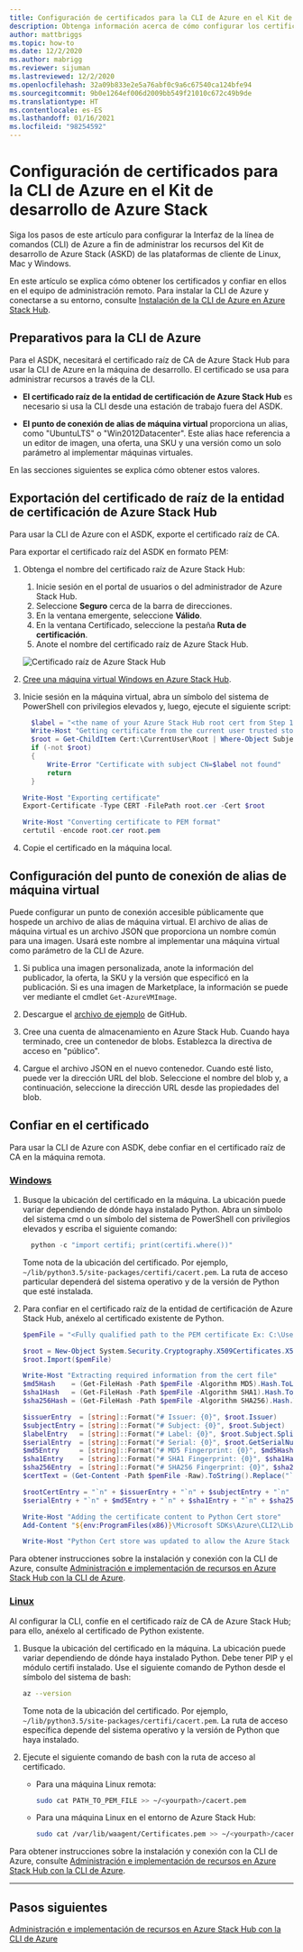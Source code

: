```yaml
---
title: Configuración de certificados para la CLI de Azure en el Kit de desarrollo de Azure Stack (ASDK) | Microsoft Docs
description: Obtenga información acerca de cómo configurar los certificados para la CLI de Azure en el Kit de desarrollo de Azure Stack.
author: mattbriggs
ms.topic: how-to
ms.date: 12/2/2020
ms.author: mabrigg
ms.reviewer: sijuman
ms.lastreviewed: 12/2/2020
ms.openlocfilehash: 32a09b833e2e5a76abf0c9a6c67540ca124bfe94
ms.sourcegitcommit: 9b0e1264ef006d2009bb549f21010c672c49b9de
ms.translationtype: HT
ms.contentlocale: es-ES
ms.lasthandoff: 01/16/2021
ms.locfileid: "98254592"
---
```

# <a name="setting-up-certificates-for-azure-cli-on-azure-stack-development-kit"></a>Configuración de certificados para la CLI de Azure en el Kit de desarrollo de Azure Stack

Siga los pasos de este artículo para configurar la Interfaz de la línea de comandos (CLI) de Azure a fin de administrar los recursos del Kit de desarrollo de Azure Stack (ASKD) de las plataformas de cliente de Linux, Mac y Windows.

En este artículo se explica cómo obtener los certificados y confiar en ellos en el equipo de administración remoto. Para instalar la CLI de Azure y conectarse a su entorno, consulte [Instalación de la CLI de Azure en Azure Stack Hub](../user/azure-stack-version-profiles-azurecli2.md).

## <a name="prepare-for-azure-cli"></a>Preparativos para la CLI de Azure

Para el ASDK, necesitará el certificado raíz de CA de Azure Stack Hub para usar la CLI de Azure en la máquina de desarrollo. El certificado se usa para administrar recursos a través de la CLI.

 - **El certificado raíz de la entidad de certificación de Azure Stack Hub** es necesario si usa la CLI desde una estación de trabajo fuera del ASDK.  

 - **El punto de conexión de alias de máquina virtual** proporciona un alias, como "UbuntuLTS" o "Win2012Datacenter". Este alias hace referencia a un editor de imagen, una oferta, una SKU y una versión como un solo parámetro al implementar máquinas virtuales.  

En las secciones siguientes se explica cómo obtener estos valores.

## <a name="export-the-azure-stack-hub-ca-root-certificate"></a>Exportación del certificado de raíz de la entidad de certificación de Azure Stack Hub

Para usar la CLI de Azure con el ASDK, exporte el certificado raíz de CA.

Para exportar el certificado raíz del ASDK en formato PEM:

1. Obtenga el nombre del certificado raíz de Azure Stack Hub:
    1. Inicie sesión en el portal de usuarios o del administrador de Azure Stack Hub.
    2. Seleccione **Seguro** cerca de la barra de direcciones.
    3. En la ventana emergente, seleccione **Válido**.
    4. En la ventana Certificado, seleccione la pestaña **Ruta de certificación**.
    5. Anote el nombre del certificado raíz de Azure Stack Hub.

    ![Certificado raíz de Azure Stack Hub](../user/media/azure-stack-version-profiles-azurecli2/root-cert-name.png)

2. [Cree una máquina virtual Windows en Azure Stack Hub](../user/azure-stack-quick-windows-portal.md).

3. Inicie sesión en la máquina virtual, abra un símbolo del sistema de PowerShell con privilegios elevados y, luego, ejecute el siguiente script:

    ```powershell  
      $label = "<the name of your Azure Stack Hub root cert from Step 1>"
      Write-Host "Getting certificate from the current user trusted store with subject CN=$label"
      $root = Get-ChildItem Cert:\CurrentUser\Root | Where-Object Subject -eq "CN=$label" | select -First 1
      if (-not $root)
      {
          Write-Error "Certificate with subject CN=$label not found"
          return
      }

    Write-Host "Exporting certificate"
    Export-Certificate -Type CERT -FilePath root.cer -Cert $root

    Write-Host "Converting certificate to PEM format"
    certutil -encode root.cer root.pem
    ```

4. Copie el certificado en la máquina local.

## <a name="set-up-the-virtual-machine-alias-endpoint"></a>Configuración del punto de conexión de alias de máquina virtual

Puede configurar un punto de conexión accesible públicamente que hospede un archivo de alias de máquina virtual. El archivo de alias de máquina virtual es un archivo JSON que proporciona un nombre común para una imagen. Usará este nombre al implementar una máquina virtual como parámetro de la CLI de Azure.

1. Si publica una imagen personalizada, anote la información del publicador, la oferta, la SKU y la versión que especificó en la publicación. Si es una imagen de Marketplace, la información se puede ver mediante el cmdlet ```Get-AzureVMImage```.  

2. Descargue el [archivo de ejemplo](https://raw.githubusercontent.com/Azure/azure-rest-api-specs/master/arm-compute/quickstart-templates/aliases.json) de GitHub.

3. Cree una cuenta de almacenamiento en Azure Stack Hub. Cuando haya terminado, cree un contenedor de blobs. Establezca la directiva de acceso en "público".  

4. Cargue el archivo JSON en el nuevo contenedor. Cuando esté listo, puede ver la dirección URL del blob. Seleccione el nombre del blob y, a continuación, seleccione la dirección URL desde las propiedades del blob.


## <a name="trust-the-certificate"></a>Confiar en el certificado

Para usar la CLI de Azure con ASDK, debe confiar en el certificado raíz de CA en la máquina remota.

### <a name="windows"></a>[Windows](#tab/win)

1. Busque la ubicación del certificado en la máquina. La ubicación puede variar dependiendo de dónde haya instalado Python. Abra un símbolo del sistema cmd o un símbolo del sistema de PowerShell con privilegios elevados y escriba el siguiente comando:

    ```powershell  
      python -c "import certifi; print(certifi.where())"
    ```

    Tome nota de la ubicación del certificado. Por ejemplo, `~/lib/python3.5/site-packages/certifi/cacert.pem`. La ruta de acceso particular dependerá del sistema operativo y de la versión de Python que esté instalada.

2. Para confiar en el certificado raíz de la entidad de certificación de Azure Stack Hub, anéxelo al certificado existente de Python.

    ```powershell
    $pemFile = "<Fully qualified path to the PEM certificate Ex: C:\Users\user1\Downloads\root.pem>"

    $root = New-Object System.Security.Cryptography.X509Certificates.X509Certificate2
    $root.Import($pemFile)

    Write-Host "Extracting required information from the cert file"
    $md5Hash    = (Get-FileHash -Path $pemFile -Algorithm MD5).Hash.ToLower()
    $sha1Hash   = (Get-FileHash -Path $pemFile -Algorithm SHA1).Hash.ToLower()
    $sha256Hash = (Get-FileHash -Path $pemFile -Algorithm SHA256).Hash.ToLower()

    $issuerEntry  = [string]::Format("# Issuer: {0}", $root.Issuer)
    $subjectEntry = [string]::Format("# Subject: {0}", $root.Subject)
    $labelEntry   = [string]::Format("# Label: {0}", $root.Subject.Split('=')[-1])
    $serialEntry  = [string]::Format("# Serial: {0}", $root.GetSerialNumberString().ToLower())
    $md5Entry     = [string]::Format("# MD5 Fingerprint: {0}", $md5Hash)
    $sha1Entry    = [string]::Format("# SHA1 Fingerprint: {0}", $sha1Hash)
    $sha256Entry  = [string]::Format("# SHA256 Fingerprint: {0}", $sha256Hash)
    $certText = (Get-Content -Path $pemFile -Raw).ToString().Replace("`r`n","`n")

    $rootCertEntry = "`n" + $issuerEntry + "`n" + $subjectEntry + "`n" + $labelEntry + "`n" + `
    $serialEntry + "`n" + $md5Entry + "`n" + $sha1Entry + "`n" + $sha256Entry + "`n" + $certText

    Write-Host "Adding the certificate content to Python Cert store"
    Add-Content "${env:ProgramFiles(x86)}\Microsoft SDKs\Azure\CLI2\Lib\site-packages\certifi\cacert.pem" $rootCertEntry

    Write-Host "Python Cert store was updated to allow the Azure Stack Hub CA root certificate"
    ```

Para obtener instrucciones sobre la instalación y conexión con la CLI de Azure, consulte [Administración e implementación de recursos en Azure Stack Hub con la CLI de Azure](../user/azure-stack-version-profiles-azurecli2.md).

### <a name="linux"></a>[Linux](#tab/lin)

Al configurar la CLI, confíe en el certificado raíz de CA de Azure Stack Hub; para ello, anéxelo al certificado de Python existente.

1. Busque la ubicación del certificado en la máquina. La ubicación puede variar dependiendo de dónde haya instalado Python. Debe tener PIP y el módulo certifi instalado. Use el siguiente comando de Python desde el símbolo del sistema de bash:

    ```bash  
    az --version
    ```

    Tome nota de la ubicación del certificado. Por ejemplo, `~/lib/python3.5/site-packages/certifi/cacert.pem`. La ruta de acceso específica depende del sistema operativo y la versión de Python que haya instalado.

2. Ejecute el siguiente comando de bash con la ruta de acceso al certificado.

   - Para una máquina Linux remota:

     ```bash  
     sudo cat PATH_TO_PEM_FILE >> ~/<yourpath>/cacert.pem
     ```

   - Para una máquina Linux en el entorno de Azure Stack Hub:

     ```bash  
     sudo cat /var/lib/waagent/Certificates.pem >> ~/<yourpath>/cacert.pem
     ```

Para obtener instrucciones sobre la instalación y conexión con la CLI de Azure, consulte [Administración e implementación de recursos en Azure Stack Hub con la CLI de Azure](../user/azure-stack-version-profiles-azurecli2.md).

---

## <a name="next-steps"></a>Pasos siguientes

[Administración e implementación de recursos en Azure Stack Hub con la CLI de Azure](../user/azure-stack-version-profiles-azurecli2.md)